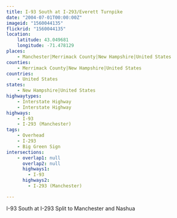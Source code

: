 ```yaml
---
title: I-93 South at I-293/Everett Turnpike
date: "2004-07-01T00:00:00Z"
imageid: "1560044135"
flickrid: "1560044135"
location:
    latitude: 43.049681
    longitude: -71.478129
places:
    - Manchester|Merrimack County|New Hampshire|United States
counties:
    - Merrimack County|New Hampshire|United States
countries:
    - United States
states:
    - New Hampshire|United States
highwaytypes:
    - Interstate Highway
    - Interstate Highway
highways:
    - I-93
    - I-293 (Manchester)
tags:
    - Overhead
    - I-293
    - Big Green Sign
intersections:
    - overlap1: null
      overlap2: null
      highways1:
        - I-93
      highways2:
        - I-293 (Manchester)

---
```

I-93 South at I-293 Split to Manchester and Nashua